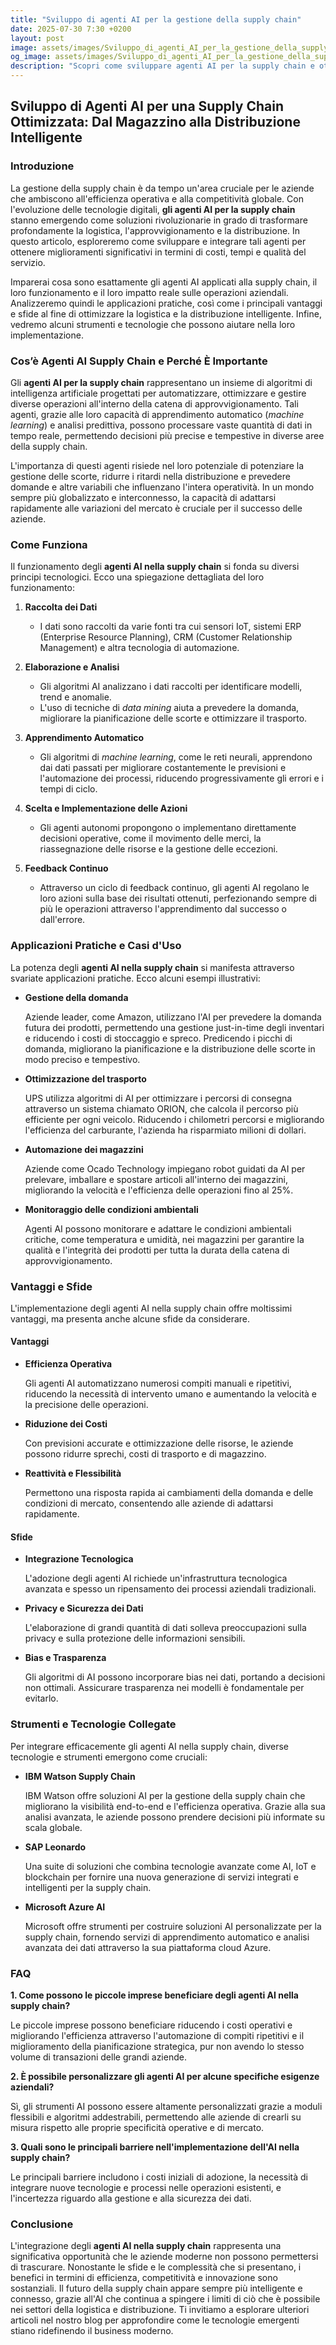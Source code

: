 ```yaml
---
title: "Sviluppo di agenti AI per la gestione della supply chain"
date: 2025-07-30 7:30 +0200
layout: post
image: assets/images/Sviluppo_di_agenti_AI_per_la_gestione_della_supply_chain.jpg
og_image: assets/images/Sviluppo_di_agenti_AI_per_la_gestione_della_supply_chain.jpg
description: "Scopri come sviluppare agenti AI per la supply chain e ottimizzare la logistica: guida per migliorare distribuzione intelligente e automazione."
---
```


## Sviluppo di Agenti AI per una Supply Chain Ottimizzata: Dal Magazzino alla Distribuzione Intelligente

### Introduzione

La gestione della supply chain è da tempo un'area cruciale per le aziende che ambiscono all'efficienza operativa e alla competitività globale. Con l'evoluzione delle tecnologie digitali, **gli agenti AI per la supply chain** stanno emergendo come soluzioni rivoluzionarie in grado di trasformare profondamente la logistica, l'approvvigionamento e la distribuzione. In questo articolo, esploreremo come sviluppare e integrare tali agenti per ottenere miglioramenti significativi in termini di costi, tempi e qualità del servizio.

Imparerai cosa sono esattamente gli agenti AI applicati alla supply chain, il loro funzionamento e il loro impatto reale sulle operazioni aziendali. Analizzeremo quindi le applicazioni pratiche, così come i principali vantaggi e sfide al fine di ottimizzare la logistica e la distribuzione intelligente. Infine, vedremo alcuni strumenti e tecnologie che possono aiutare nella loro implementazione.

### Cos’è Agenti AI Supply Chain e Perché È Importante

Gli **agenti AI per la supply chain** rappresentano un insieme di algoritmi di intelligenza artificiale progettati per automatizzare, ottimizzare e gestire diverse operazioni all'interno della catena di approvvigionamento. Tali agenti, grazie alle loro capacità di apprendimento automatico (*machine learning*) e analisi predittiva, possono processare vaste quantità di dati in tempo reale, permettendo decisioni più precise e tempestive in diverse aree della supply chain.

L'importanza di questi agenti risiede nel loro potenziale di potenziare la gestione delle scorte, ridurre i ritardi nella distribuzione e prevedere domande e altre variabili che influenzano l'intera operatività. In un mondo sempre più globalizzato e interconnesso, la capacità di adattarsi rapidamente alle variazioni del mercato è cruciale per il successo delle aziende.

### Come Funziona

Il funzionamento degli **agenti AI nella supply chain** si fonda su diversi principi tecnologici. Ecco una spiegazione dettagliata del loro funzionamento:

1. **Raccolta dei Dati**

   - I dati sono raccolti da varie fonti tra cui sensori IoT, sistemi ERP (Enterprise Resource Planning), CRM (Customer Relationship Management) e altra tecnologia di automazione.
  
2. **Elaborazione e Analisi**

   - Gli algoritmi AI analizzano i dati raccolti per identificare modelli, trend e anomalie.
   - L'uso di tecniche di *data mining* aiuta a prevedere la domanda, migliorare la pianificazione delle scorte e ottimizzare il trasporto.

3. **Apprendimento Automatico**

   - Gli algoritmi di *machine learning*, come le reti neurali, apprendono dai dati passati per migliorare costantemente le previsioni e l'automazione dei processi, riducendo progressivamente gli errori e i tempi di ciclo.

4. **Scelta e Implementazione delle Azioni**

   - Gli agenti autonomi propongono o implementano direttamente decisioni operative, come il movimento delle merci, la riassegnazione delle risorse e la gestione delle eccezioni.

5. **Feedback Continuo**

   - Attraverso un ciclo di feedback continuo, gli agenti AI regolano le loro azioni sulla base dei risultati ottenuti, perfezionando sempre di più le operazioni attraverso l'apprendimento dal successo o dall'errore.

### Applicazioni Pratiche e Casi d'Uso

La potenza degli **agenti AI nella supply chain** si manifesta attraverso svariate applicazioni pratiche. Ecco alcuni esempi illustrativi:

- **Gestione della domanda**

  Aziende leader, come Amazon, utilizzano l'AI per prevedere la domanda futura dei prodotti, permettendo una gestione just-in-time degli inventari e riducendo i costi di stoccaggio e spreco. Predicendo i picchi di domanda, migliorano la pianificazione e la distribuzione delle scorte in modo preciso e tempestivo.

- **Ottimizzazione del trasporto**

  UPS utilizza algoritmi di AI per ottimizzare i percorsi di consegna attraverso un sistema chiamato ORION, che calcola il percorso più efficiente per ogni veicolo. Riducendo i chilometri percorsi e migliorando l'efficienza del carburante, l'azienda ha risparmiato milioni di dollari.

- **Automazione dei magazzini**

  Aziende come Ocado Technology impiegano robot guidati da AI per prelevare, imballare e spostare articoli all'interno dei magazzini, migliorando la velocità e l'efficienza delle operazioni fino al 25%.

- **Monitoraggio delle condizioni ambientali**

  Agenti AI possono monitorare e adattare le condizioni ambientali critiche, come temperatura e umidità, nei magazzini per garantire la qualità e l'integrità dei prodotti per tutta la durata della catena di approvvigionamento.

### Vantaggi e Sfide

L'implementazione degli agenti AI nella supply chain offre moltissimi vantaggi, ma presenta anche alcune sfide da considerare.

#### Vantaggi

- **Efficienza Operativa**

  Gli agenti AI automatizzano numerosi compiti manuali e ripetitivi, riducendo la necessità di intervento umano e aumentando la velocità e la precisione delle operazioni.

- **Riduzione dei Costi**

  Con previsioni accurate e ottimizzazione delle risorse, le aziende possono ridurre sprechi, costi di trasporto e di magazzino.

- **Reattività e Flessibilità**

  Permettono una risposta rapida ai cambiamenti della domanda e delle condizioni di mercato, consentendo alle aziende di adattarsi rapidamente.

#### Sfide

- **Integrazione Tecnologica**

  L'adozione degli agenti AI richiede un'infrastruttura tecnologica avanzata e spesso un ripensamento dei processi aziendali tradizionali.

- **Privacy e Sicurezza dei Dati**

  L'elaborazione di grandi quantità di dati solleva preoccupazioni sulla privacy e sulla protezione delle informazioni sensibili.

- **Bias e Trasparenza**

  Gli algoritmi di AI possono incorporare bias nei dati, portando a decisioni non ottimali. Assicurare trasparenza nei modelli è fondamentale per evitarlo.

### Strumenti e Tecnologie Collegate

Per integrare efficacemente gli agenti AI nella supply chain, diverse tecnologie e strumenti emergono come cruciali:

- **IBM Watson Supply Chain**

  IBM Watson offre soluzioni AI per la gestione della supply chain che migliorano la visibilità end-to-end e l'efficienza operativa. Grazie alla sua analisi avanzata, le aziende possono prendere decisioni più informate su scala globale.

- **SAP Leonardo**

  Una suite di soluzioni che combina tecnologie avanzate come AI, IoT e blockchain per fornire una nuova generazione di servizi integrati e intelligenti per la supply chain.

- **Microsoft Azure AI**

  Microsoft offre strumenti per costruire soluzioni AI personalizzate per la supply chain, fornendo servizi di apprendimento automatico e analisi avanzata dei dati attraverso la sua piattaforma cloud Azure.

### FAQ

**1. Come possono le piccole imprese beneficiare degli agenti AI nella supply chain?**

Le piccole imprese possono beneficiare riducendo i costi operativi e migliorando l'efficienza attraverso l'automazione di compiti ripetitivi e il miglioramento della pianificazione strategica, pur non avendo lo stesso volume di transazioni delle grandi aziende.

**2. È possibile personalizzare gli agenti AI per alcune specifiche esigenze aziendali?**

Sì, gli strumenti AI possono essere altamente personalizzati grazie a moduli flessibili e algoritmi addestrabili, permettendo alle aziende di crearli su misura rispetto alle proprie specificità operative e di mercato.

**3. Quali sono le principali barriere nell'implementazione dell'AI nella supply chain?**

Le principali barriere includono i costi iniziali di adozione, la necessità di integrare nuove tecnologie e processi nelle operazioni esistenti, e l'incertezza riguardo alla gestione e alla sicurezza dei dati.

### Conclusione

L'integrazione degli **agenti AI nella supply chain** rappresenta una significativa opportunità che le aziende moderne non possono permettersi di trascurare. Nonostante le sfide e le complessità che si presentano, i benefici in termini di efficienza, competitività e innovazione sono sostanziali. Il futuro della supply chain appare sempre più intelligente e connesso, grazie all'AI che continua a spingere i limiti di ciò che è possibile nei settori della logistica e distribuzione. Ti invitiamo a esplorare ulteriori articoli nel nostro blog per approfondire come le tecnologie emergenti stiano ridefinendo il business moderno.